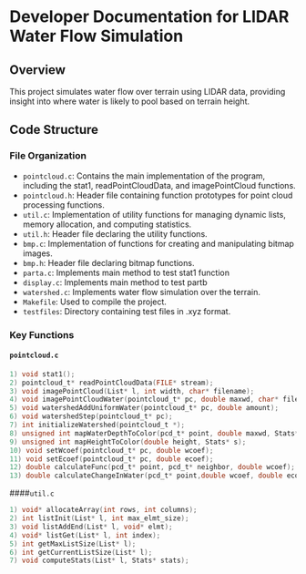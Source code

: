 # Developer Documentation for LIDAR Water Flow Simulation

## Overview
This project simulates water flow over terrain using LIDAR data, providing insight into where water is likely to pool based on terrain height.

## Code Structure
### File Organization
- `pointcloud.c`: Contains the main implementation of the program, including the stat1, readPointCloudData, and imagePointCloud functions.
- `pointcloud.h`: Header file containing function prototypes for point cloud processing functions.
- `util.c`: Implementation of utility functions for managing dynamic lists, memory allocation, and computing statistics.
- `util.h`: Header file declaring the utility functions.
- `bmp.c`: Implementation of functions for creating and manipulating bitmap images.
- `bmp.h`: Header file declaring bitmap functions.
- `parta.c`: Implements main method to test stat1 function
- `display.c`: Implements main method to test partb
- `watershed.c`: Implements water flow simulation over the terrain.
- `Makefile`: Used to compile the project.
- `testfiles`: Directory containing test files in .xyz format.

### Key Functions
#### `pointcloud.c`
```c
1) void stat1();
2) pointcloud_t* readPointCloudData(FILE* stream);
3) void imagePointCloud(List* l, int width, char* filename);
4) void imagePointCloudWater(pointcloud_t* pc, double maxwd, char* filename);
5) void watershedAddUniformWater(pointcloud_t* pc, double amount);
6) void watershedStep(pointcloud_t* pc);
7) int initializeWatershed(pointcloud_t *);
8) unsigned int mapWaterDepthToColor(pcd_t* point, double maxwd, Stats* s);
9) unsigned int mapHeightToColor(double height, Stats* s);
10) void setWcoef(pointcloud_t* pc, double wcoef);
11) void setEcoef(pointcloud_t* pc, double ecoef);
12) double calculateFunc(pcd_t* point, pcd_t* neighbor, double wcoef);
13) double calculateChangeInWater(pcd_t* point,double wcoef, double ecoef);

```

####`util.c` 
```c
1) void* allocateArray(int rows, int columns);
2) int listInit(List* l, int max_elmt_size);
3) void listAddEnd(List* l, void* elmt);
4) void* listGet(List* l, int index);
5) int getMaxListSize(List* l);
6) int getCurrentListSize(List* l);
7) void computeStats(List* l, Stats* stats);
```

